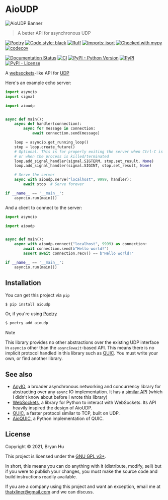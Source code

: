 # AioUDP

<picture>
  <!-- Dark mode image -->
  <source srcset="docs/assets/Dark-Banner@2x.png" media="(prefers-color-scheme: dark)">
  <!-- Light mode image -->
  <source srcset="docs/assets/Light-Banner@2x.png" media="(prefers-color-scheme: light)">
  <!-- Fallback image -->
  <img src="https://raw.githubusercontent.com/ThatXliner/aioudp/refs/heads/main/docs/assets/Light-Banner%402x.png" alt="AioUDP Banner" style="max-width: 100%; height: auto;">
</picture>

> A better API for asynchronous UDP

[![Poetry](https://img.shields.io/endpoint?url=https://python-poetry.org/badge/v0.json)](https://python-poetry.org/)
[![Code style: black](https://img.shields.io/badge/code%20style-black-000000.svg)](https://github.com/psf/black)
[![Ruff](https://img.shields.io/endpoint?url=https://raw.githubusercontent.com/charliermarsh/ruff/main/assets/badge/v2.json)](https://github.com/astral-sh/ruff)
[![Imports: isort](https://img.shields.io/badge/%20imports-isort-%231674b1?style=flat&labelColor=ef8336)](https://pycqa.github.io/isort/)
[![Checked with mypy](http://www.mypy-lang.org/static/mypy_badge.svg)](http://mypy-lang.org/)
[![codecov](https://codecov.io/gh/ThatXliner/aioudp/branch/main/graph/badge.svg)](https://codecov.io/gh/ThatXliner/aioudp)

[![Documentation Status](https://readthedocs.org/projects/aioudp/badge/?version=latest)](https://aioudp.readthedocs.io/en/latest/?badge=latest)
[![CI](https://github.com/ThatXliner/aioudp/actions/workflows/ci.yml/badge.svg?branch=main)](https://github.com/ThatXliner/aioudp/actions/workflows/ci.yml)
[![PyPI - Python Version](https://img.shields.io/pypi/pyversions/aioudp)](https://pypi.org/project/aioudp)
[![PyPI](https://img.shields.io/pypi/v/aioudp)](https://pypi.org/project/aioudp)
[![PyPI - License](https://img.shields.io/pypi/l/aioudp)](#license)


A [websockets](https://websockets.readthedocs.io/en/stable/index.html)-like API for [UDP](https://en.wikipedia.org/wiki/User_Datagram_Protocol)

Here's an example echo server:

```py
import asyncio
import signal

import aioudp


async def main():
    async def handler(connection):
        async for message in connection:
            await connection.send(message)

    loop = asyncio.get_running_loop()
    stop = loop.create_future()
    # Optional. This is for properly exiting the server when Ctrl-C is pressed
    # or when the process is killed/terminated
    loop.add_signal_handler(signal.SIGTERM, stop.set_result, None)
    loop.add_signal_handler(signal.SIGINT, stop.set_result, None)

    # Serve the server
    async with aioudp.serve("localhost", 9999, handler):
        await stop  # Serve forever

if __name__ == '__main__':
    asyncio.run(main())
```

And a client to connect to the server:

```py
import asyncio

import aioudp


async def main():
    async with aioudp.connect("localhost", 9999) as connection:
        await connection.send(b"Hello world!")
        assert await connection.recv() == b"Hello world!"

if __name__ == '__main__':
    asyncio.run(main())
```

## Installation

You can get this project via `pip`

```bash
$ pip install aioudp
```


Or, if you're using [Poetry](https://python-poetry.org)

```bash
$ poetry add aioudp
```

> [!NOTE]
> This library provides no other abstractions over the existing UDP interface in `asyncio` other than the `async`/`await`-based API. This means there is no implicit protocol handled in this library such as [QUIC](https://en.wikipedia.org/wiki/QUIC). You must write your own, or find another library.

## See also

- [AnyIO](https://anyio.readthedocs.io/en/stable/index.html), a broader asynchronous networking and concurrency library for abstracting over any `async` IO implementation. It has a [similar API](https://anyio.readthedocs.io/en/stable/networking.html#working-with-udp-sockets) (which I didn't know about before I wrote this library)
- [WebSockets](https://websockets.readthedocs.io/en/stable/), a library for Python to interact with WebSockets. Its API heavily inspired the design of AioUDP.
- [QUIC](https://en.wikipedia.org/wiki/QUIC), a faster protocol similar to TCP, built on UDP.
- [AioQUIC](https://github.com/aiortc/aioquic), a Python implementation of QUIC.

## License

Copyright © 2021, Bryan Hu

This project is licensed under the [GNU GPL v3+](https://github.com/ThatXliner/aioudp/blob/main/LICENSE.txt).

In short, this means you can do anything with it (distribute, modify, sell) but if you were to publish your changes, you must make the source code and build instructions readily available.

If you are a company using this project and want an exception, email me at [thatxliner@gmail.com](mailto:thatxliner@gmail.com) and we can discuss.
